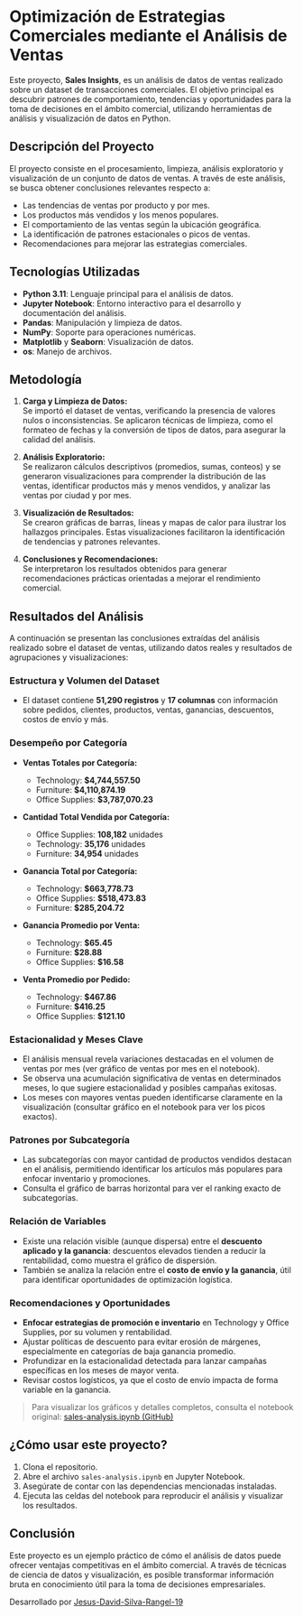 # Optimización de Estrategias Comerciales mediante el Análisis de Ventas

Este proyecto, **Sales Insights**, es un análisis de datos de ventas realizado sobre un dataset de transacciones comerciales. El objetivo principal es descubrir patrones de comportamiento, tendencias y oportunidades para la toma de decisiones en el ámbito comercial, utilizando herramientas de análisis y visualización de datos en Python.

## Descripción del Proyecto

El proyecto consiste en el procesamiento, limpieza, análisis exploratorio y visualización de un conjunto de datos de ventas. A través de este análisis, se busca obtener conclusiones relevantes respecto a:

- Las tendencias de ventas por producto y por mes.
- Los productos más vendidos y los menos populares.
- El comportamiento de las ventas según la ubicación geográfica.
- La identificación de patrones estacionales o picos de ventas.
- Recomendaciones para mejorar las estrategias comerciales.

## Tecnologías Utilizadas

- **Python 3.11**: Lenguaje principal para el análisis de datos.
- **Jupyter Notebook**: Entorno interactivo para el desarrollo y documentación del análisis.
- **Pandas**: Manipulación y limpieza de datos.
- **NumPy**: Soporte para operaciones numéricas.
- **Matplotlib** y **Seaborn**: Visualización de datos.
- **os**: Manejo de archivos.

## Metodología

1. **Carga y Limpieza de Datos:**  
   Se importó el dataset de ventas, verificando la presencia de valores nulos o inconsistencias. Se aplicaron técnicas de limpieza, como el formateo de fechas y la conversión de tipos de datos, para asegurar la calidad del análisis.

2. **Análisis Exploratorio:**  
   Se realizaron cálculos descriptivos (promedios, sumas, conteos) y se generaron visualizaciones para comprender la distribución de las ventas, identificar productos más y menos vendidos, y analizar las ventas por ciudad y por mes.

3. **Visualización de Resultados:**  
   Se crearon gráficas de barras, líneas y mapas de calor para ilustrar los hallazgos principales. Estas visualizaciones facilitaron la identificación de tendencias y patrones relevantes.

4. **Conclusiones y Recomendaciones:**  
   Se interpretaron los resultados obtenidos para generar recomendaciones prácticas orientadas a mejorar el rendimiento comercial.

## Resultados del Análisis

A continuación se presentan las conclusiones extraídas del análisis realizado sobre el dataset de ventas, utilizando datos reales y resultados de agrupaciones y visualizaciones:

### Estructura y Volumen del Dataset

- El dataset contiene **51,290 registros** y **17 columnas** con información sobre pedidos, clientes, productos, ventas, ganancias, descuentos, costos de envío y más.

### Desempeño por Categoría

- **Ventas Totales por Categoría:**
  - Technology: **$4,744,557.50**
  - Furniture: **$4,110,874.19**
  - Office Supplies: **$3,787,070.23**

- **Cantidad Total Vendida por Categoría:**
  - Office Supplies: **108,182** unidades
  - Technology: **35,176** unidades
  - Furniture: **34,954** unidades

- **Ganancia Total por Categoría:**
  - Technology: **$663,778.73**
  - Office Supplies: **$518,473.83**
  - Furniture: **$285,204.72**

- **Ganancia Promedio por Venta:**
  - Technology: **$65.45**
  - Furniture: **$28.88**
  - Office Supplies: **$16.58**

- **Venta Promedio por Pedido:**
  - Technology: **$467.86**
  - Furniture: **$416.25**
  - Office Supplies: **$121.10**

### Estacionalidad y Meses Clave

- El análisis mensual revela variaciones destacadas en el volumen de ventas por mes (ver gráfico de ventas por mes en el notebook).
- Se observa una acumulación significativa de ventas en determinados meses, lo que sugiere estacionalidad y posibles campañas exitosas.
- Los meses con mayores ventas pueden identificarse claramente en la visualización (consultar gráfico en el notebook para ver los picos exactos).

### Patrones por Subcategoría

- Las subcategorías con mayor cantidad de productos vendidos destacan en el análisis, permitiendo identificar los artículos más populares para enfocar inventario y promociones.
- Consulta el gráfico de barras horizontal para ver el ranking exacto de subcategorías.

### Relación de Variables

- Existe una relación visible (aunque dispersa) entre el **descuento aplicado y la ganancia**: descuentos elevados tienden a reducir la rentabilidad, como muestra el gráfico de dispersión.
- También se analiza la relación entre el **costo de envío y la ganancia**, útil para identificar oportunidades de optimización logística.

### Recomendaciones y Oportunidades

- **Enfocar estrategias de promoción e inventario** en Technology y Office Supplies, por su volumen y rentabilidad.
- Ajustar políticas de descuento para evitar erosión de márgenes, especialmente en categorías de baja ganancia promedio.
- Profundizar en la estacionalidad detectada para lanzar campañas específicas en los meses de mayor venta.
- Revisar costos logísticos, ya que el costo de envío impacta de forma variable en la ganancia.

> Para visualizar los gráficos y detalles completos, consulta el notebook original:
> [sales-analysis.ipynb (GitHub)](https://github.com/Jesus-David-Silva-Rangel-19/Sales-Insights/blob/b52e148483bf72ae4ac2e258b20b0eaa6284751e/sales-analysis.ipynb)

## ¿Cómo usar este proyecto?

1. Clona el repositorio.
2. Abre el archivo `sales-analysis.ipynb` en Jupyter Notebook.
3. Asegúrate de contar con las dependencias mencionadas instaladas.
4. Ejecuta las celdas del notebook para reproducir el análisis y visualizar los resultados.

## Conclusión

Este proyecto es un ejemplo práctico de cómo el análisis de datos puede ofrecer ventajas competitivas en el ámbito comercial. A través de técnicas de ciencia de datos y visualización, es posible transformar información bruta en conocimiento útil para la toma de decisiones empresariales.

Desarrollado por [Jesus-David-Silva-Rangel-19](https://github.com/Jesus-David-Silva-Rangel-19)
